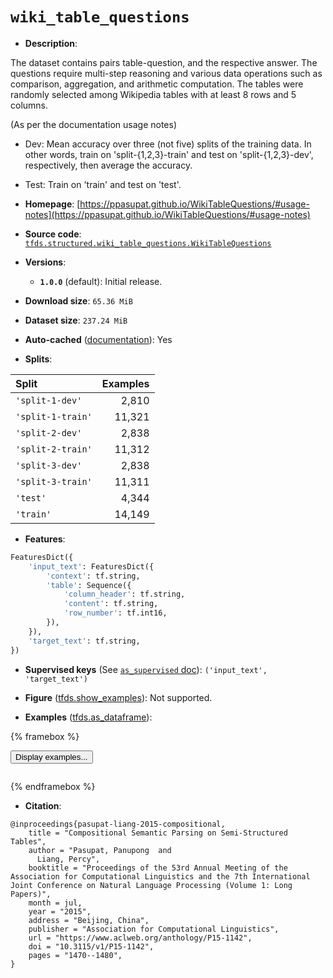 <div itemscope itemtype="http://schema.org/Dataset">
  <div itemscope itemprop="includedInDataCatalog" itemtype="http://schema.org/DataCatalog">
    <meta itemprop="name" content="TensorFlow Datasets" />
  </div>
  <meta itemprop="name" content="wiki_table_questions" />
  <meta itemprop="description" content="The dataset contains pairs table-question, and the respective answer. The&#10;questions require multi-step reasoning and various data operations such as&#10;comparison, aggregation, and arithmetic computation. The tables were randomly&#10;selected among Wikipedia tables with at least 8 rows and 5 columns.&#10;&#10;(As per the documentation usage notes)&#10;&#10;- Dev: Mean accuracy over three (not five) splits of the training data. In other&#10;words, train on &#x27;split-{1,2,3}-train&#x27; and test on &#x27;split-{1,2,3}-dev&#x27;,&#10;respectively, then average the accuracy.&#10;&#10;- Test: Train on &#x27;train&#x27; and test on &#x27;test&#x27;.&#10;&#10;To use this dataset:&#10;&#10;```python&#10;import tensorflow_datasets as tfds&#10;&#10;ds = tfds.load(&#x27;wiki_table_questions&#x27;, split=&#x27;train&#x27;)&#10;for ex in ds.take(4):&#10;  print(ex)&#10;```&#10;&#10;See [the guide](https://www.tensorflow.org/datasets/overview) for more&#10;informations on [tensorflow_datasets](https://www.tensorflow.org/datasets).&#10;&#10;" />
  <meta itemprop="url" content="https://www.tensorflow.org/datasets/catalog/wiki_table_questions" />
  <meta itemprop="sameAs" content="https://ppasupat.github.io/WikiTableQuestions/#usage-notes" />
  <meta itemprop="citation" content="@inproceedings{pasupat-liang-2015-compositional,&#10;    title = &quot;Compositional Semantic Parsing on Semi-Structured Tables&quot;,&#10;    author = &quot;Pasupat, Panupong  and&#10;      Liang, Percy&quot;,&#10;    booktitle = &quot;Proceedings of the 53rd Annual Meeting of the Association for Computational Linguistics and the 7th International Joint Conference on Natural Language Processing (Volume 1: Long Papers)&quot;,&#10;    month = jul,&#10;    year = &quot;2015&quot;,&#10;    address = &quot;Beijing, China&quot;,&#10;    publisher = &quot;Association for Computational Linguistics&quot;,&#10;    url = &quot;https://www.aclweb.org/anthology/P15-1142&quot;,&#10;    doi = &quot;10.3115/v1/P15-1142&quot;,&#10;    pages = &quot;1470--1480&quot;,&#10;}" />
</div>

# `wiki_table_questions`


*   **Description**:

The dataset contains pairs table-question, and the respective answer. The
questions require multi-step reasoning and various data operations such as
comparison, aggregation, and arithmetic computation. The tables were randomly
selected among Wikipedia tables with at least 8 rows and 5 columns.

(As per the documentation usage notes)

-   Dev: Mean accuracy over three (not five) splits of the training data. In
    other words, train on 'split-{1,2,3}-train' and test on 'split-{1,2,3}-dev',
    respectively, then average the accuracy.

-   Test: Train on 'train' and test on 'test'.

*   **Homepage**:
    [https://ppasupat.github.io/WikiTableQuestions/#usage-notes](https://ppasupat.github.io/WikiTableQuestions/#usage-notes)

*   **Source code**:
    [`tfds.structured.wiki_table_questions.WikiTableQuestions`](https://github.com/tensorflow/datasets/tree/master/tensorflow_datasets/structured/wiki_table_questions/wiki_table_questions.py)

*   **Versions**:

    *   **`1.0.0`** (default): Initial release.

*   **Download size**: `65.36 MiB`

*   **Dataset size**: `237.24 MiB`

*   **Auto-cached**
    ([documentation](https://www.tensorflow.org/datasets/performances#auto-caching)):
    Yes

*   **Splits**:

Split             | Examples
:---------------- | -------:
`'split-1-dev'`   | 2,810
`'split-1-train'` | 11,321
`'split-2-dev'`   | 2,838
`'split-2-train'` | 11,312
`'split-3-dev'`   | 2,838
`'split-3-train'` | 11,311
`'test'`          | 4,344
`'train'`         | 14,149

*   **Features**:

```python
FeaturesDict({
    'input_text': FeaturesDict({
        'context': tf.string,
        'table': Sequence({
            'column_header': tf.string,
            'content': tf.string,
            'row_number': tf.int16,
        }),
    }),
    'target_text': tf.string,
})
```

*   **Supervised keys** (See
    [`as_supervised` doc](https://www.tensorflow.org/datasets/api_docs/python/tfds/load#args)):
    `('input_text', 'target_text')`

*   **Figure**
    ([tfds.show_examples](https://www.tensorflow.org/datasets/api_docs/python/tfds/visualization/show_examples)):
    Not supported.

*   **Examples**
    ([tfds.as_dataframe](https://www.tensorflow.org/datasets/api_docs/python/tfds/as_dataframe)):

<!-- mdformat off(HTML should not be auto-formatted) -->

{% framebox %}

<button id="displaydataframe">Display examples...</button>
<div id="dataframecontent" style="overflow-x:auto"></div>
<script src="https://www.gstatic.com/external_hosted/jquery2.min.js"></script>
<script>
var url = "https://storage.googleapis.com/tfds-data/visualization/dataframe/wiki_table_questions-1.0.0.html";
$(document).ready(() => {
  $("#displaydataframe").click((event) => {
    // Disable the button after clicking (dataframe loaded only once).
    $("#displaydataframe").prop("disabled", true);

    // Pre-fetch and display the content
    $.get(url, (data) => {
      $("#dataframecontent").html(data);
    }).fail(() => {
      $("#dataframecontent").html(
        'Error loading examples. If the error persist, please open '
        + 'a new issue.'
      );
    });
  });
});
</script>

{% endframebox %}

<!-- mdformat on -->

*   **Citation**:

```
@inproceedings{pasupat-liang-2015-compositional,
    title = "Compositional Semantic Parsing on Semi-Structured Tables",
    author = "Pasupat, Panupong  and
      Liang, Percy",
    booktitle = "Proceedings of the 53rd Annual Meeting of the Association for Computational Linguistics and the 7th International Joint Conference on Natural Language Processing (Volume 1: Long Papers)",
    month = jul,
    year = "2015",
    address = "Beijing, China",
    publisher = "Association for Computational Linguistics",
    url = "https://www.aclweb.org/anthology/P15-1142",
    doi = "10.3115/v1/P15-1142",
    pages = "1470--1480",
}
```

